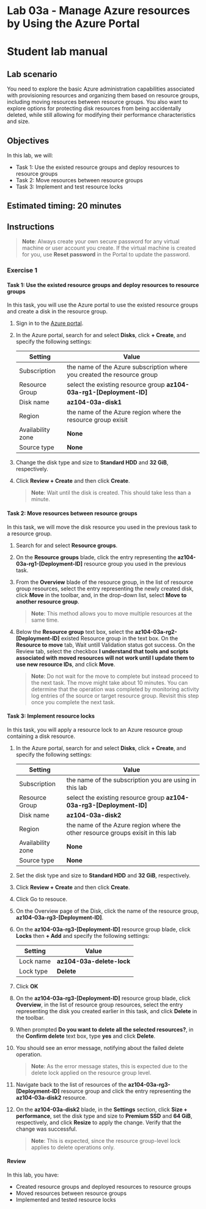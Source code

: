 # Lab 03a - Manage Azure resources by Using the Azure Portal
# Student lab manual

## Lab scenario

You need to explore the basic Azure administration capabilities associated with provisioning resources and organizing them based on resource groups, including moving resources between resource groups. You also want to explore options for protecting disk resources from being accidentally deleted, while still allowing for modifying their performance characteristics and size.

## Objectives

In this lab, we will:

+ Task 1: Use the existed resource groups and deploy resources to resource groups
+ Task 2: Move resources between resource groups
+ Task 3: Implement and test resource locks

## Estimated timing: 20 minutes

## Instructions

>**Note**:  Always create your own secure password for any virtual machine or user account you create. If the virtual machine is created for you, use **Reset password** in the Portal to update the password.

### Exercise 1

#### Task 1: Use the existed resource groups and deploy resources to resource groups

In this task, you will use the Azure portal to use the existed resource groups and create a disk in the resource group.

1. Sign in to the [Azure portal](https://portal.azure.com).

1. In the Azure portal, search for and select **Disks**, click **+ Create**, and specify the following settings:

    |Setting|Value|
    |---|---|
    |Subscription| the name of the Azure subscription where you created the resource group |
    |Resource Group| select the existing resource group **az104-03a-rg1-[Deployment-ID]** |
    |Disk name| **az104-03a-disk1** |
    |Region| the name of the Azure region where the resource group exisit |
    |Availability zone| **None** |
    |Source type| **None** |

1. Change the disk type and size to **Standard HDD** and **32 GiB**, respectively.

1. Click **Review + Create** and then click **Create**.

    >**Note**: Wait until the disk is created. This should take less than a minute.

#### Task 2: Move resources between resource groups 

In this task, we will move the disk resource you used in the previous task to a resource group. 

1. Search for and select **Resource groups**. 

1. On the **Resource groups** blade, click the entry representing the **az104-03a-rg1-[Deployment-ID]** resource group you used in the previous task.

1. From the **Overview** blade of the resource group, in the list of resource group resources, select the entry representing the newly created disk, click **Move** in the toolbar, and, in the drop-down list, select **Move to another resource group**.

    >**Note**: This method allows you to move multiple resources at the same time. 

1. Below the **Resource group** text box, select the **az104-03a-rg2-[Deployment-ID]** existed Resource group in the text box. On the **Resource to move** tab, Wait untill Validation status got success. On the Review tab, select the checkbox **I understand that tools and scripts associated with moved resources will not work until I update them to use new resource IDs**, and click **Move**.

    >**Note**: Do not wait for the move to complete but instead proceed to the next task. The move might take about 10 minutes. You can determine that the operation was completed by monitoring activity log entries of the source or target resource group. Revisit this step once you complete the next task.

#### Task 3: Implement resource locks

In this task, you will apply a resource lock to an Azure resource group containing a disk resource.

1. In the Azure portal, search for and select **Disks**, click **+ Create**, and specify the following settings:

    |Setting|Value|
    |---|---|
    |Subscription| the name of the subscription you are using in this lab |
    |Resource Group| select the existing resource group **az104-03a-rg3-[Deployment-ID]** |
    |Disk name| **az104-03a-disk2** |
    |Region| the name of the Azure region where the other resource groups exisit in this lab |
    |Availability zone| **None** |
    |Source type| **None** |

1. Set the disk type and size to **Standard HDD** and **32 GiB**, respectively.

1. Click **Review + Create** and then click **Create**.

1. Click Go to resouce. 

1. On the Overview page of the Disk, click the name of the resource group, **az104-03a-rg3-[Deployment-ID]**.

1. On the **az104-03a-rg3-[Deployment-ID]** resource group blade, click **Locks** then **+ Add** and specify the following settings:

    |Setting|Value|
    |---|---|
    |Lock name| **az104-03a-delete-lock** |
    |Lock type| **Delete** |
    
1. Click **OK**    

1. On the **az104-03a-rg3-[Deployment-ID]** resource group blade, click **Overview**, in the list of resource group resources, select the entry representing the disk you created earlier in this task, and click **Delete** in the toolbar. 

1. When prompted **Do you want to delete all the selected resources?**, in the **Confirm delete** text box, type **yes** and click **Delete**.

1. You should see an error message, notifying about the failed delete operation. 

    >**Note**: As the error message states, this is expected due to the delete lock applied on the resource group level.

1. Navigate back to the list of resources of the **az104-03a-rg3-[Deployment-ID]** resource group and click the entry representing the **az104-03a-disk2** resource. 

1. On the **az104-03a-disk2** blade, in the **Settings** section, click **Size + performance**, set the disk type and size to **Premium SSD** and **64 GiB**, respectively, and click **Resize** to apply the change. Verify that the change was successful.

    >**Note**: This is expected, since the resource group-level lock applies to delete operations only. 

#### Review

In this lab, you have:

- Created resource groups and deployed resources to resource groups
- Moved resources between resource groups
- Implemented and tested resource locks
